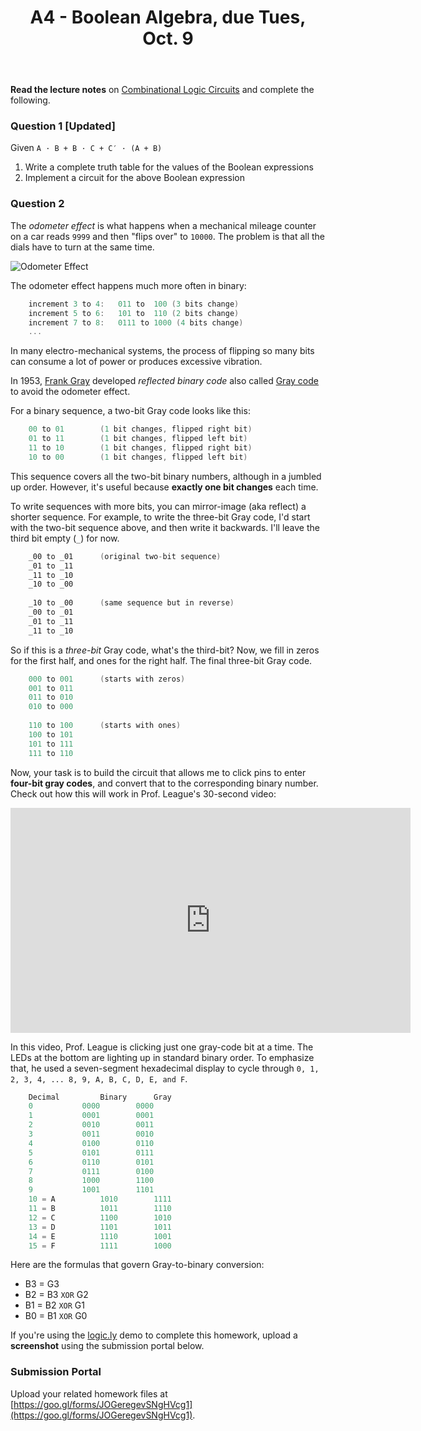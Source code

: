 ﻿---
# Posts need to have the `post` layout
layout: post

# The title of your post
title: A4 - Boolean Algebra, due Tues, Oct. 9

# (Optional) Write a short (~150 characters) description of each blog post.
# This description is used to preview the page on search engines, social media, etc.
description: >
   **Assigned** Monday, Oct. 1; **Due** Tues, Oct. 9 at 11:59 PM;

# (Optional) Link to an image that represents your blog post.
# The aspect ratio should be ~16:9.
image: /assets/img/default.jpg

# You can hide the description and/or image from the output
# (only visible to search engines) by setting:
# hide_description: true
# hide_image: true

# (Optional) Each post can have zero or more categories, and zero or more tags.
# The difference is that categories will be part of the URL, while tags will not.
# E.g. the URL of this post is <site.baseurl>/hydejack/2017/11/23/example-content/
categories: [CS 101]
tags: [Assignments]
# If you want a category or tag to have its own page,
# check out `_featured_categories` and `_featured_tags` respectively.
---
**Read the lecture notes** on [Combinational Logic Circuits](https://ramnauth.github.io/cs%20101/2018/10/01/circuits/) and complete the following.

### Question 1 [Updated]

Given `A · B + B · C + C′ · (A + B)`
1. Write a complete truth table for the values of the Boolean expressions
2. Implement a circuit for the above Boolean expression

### Question 2

The *odometer effect* is what happens when a mechanical mileage counter on a car reads `9999` and then "flips over" to `10000`. The problem is that all the dials have to turn at the same time. 

![Odometer Effect](http://blog.motionisland.com/wp-content/uploads/2017/03/after-effects-odometer-template.gif)

The odometer effect happens much more often in binary:
```cpp
	increment 3 to 4: 	011 to 	100 (3 bits change)
	increment 5 to 6:	101 to 	110 (2 bits change)
	increment 7 to 8:  	0111 to 1000 (4 bits change)
	...
```

In many electro-mechanical systems, the process of flipping so many bits can consume a lot of power or produces excessive vibration. 

In 1953, [Frank Gray](https://en.wikipedia.org/wiki/Frank_Gray_(researcher)) developed *reflected binary code* also called [Gray code](https://en.wikipedia.org/wiki/Gray_code) to avoid the odometer effect. 

For a binary sequence, a two-bit Gray code looks like this:
```cpp
	00 to 01 		(1 bit changes, flipped right bit)
	01 to 11 		(1 bit changes, flipped left bit)
	11 to 10 		(1 bit changes, flipped right bit)
	10 to 00 		(1 bit changes, flipped left bit)
```

This sequence covers all the two-bit binary numbers, although in a jumbled up order. However, it's useful because **exactly one bit changes** each time.

To write sequences with more bits, you can mirror-image (aka reflect) a shorter sequence. For example, to write the three-bit Gray code, I'd start with the two-bit sequence above, and then write it backwards. I'll leave the third bit empty (`_`) for now.
```cpp
	_00 to _01 		(original two-bit sequence)
	_01 to _11 		
	_11 to _10 		
	_10 to _00
	
	_10 to _00 		(same sequence but in reverse)
	_00 to _01 		
	_01 to _11 		
	_11 to _10 		
```

So if this is a *three-bit* Gray code, what's the third-bit? Now, we fill in zeros for the first half, and ones for the right half. The final three-bit Gray code.
```cpp
	000 to 001 		(starts with zeros)
	001 to 011 		
	011 to 010 		
	010 to 000 	
	
	110 to 100 		(starts with ones)
	100 to 101 		
	101 to 111 		
	111 to 110 		
```

Now, your task is to build the circuit that allows me to click pins to enter **four-bit gray codes**, and convert that to the corresponding binary number. Check out how this will work in Prof. League's 30-second video:
<br>
<iframe src="https://player.vimeo.com/video/107758356" width="640" height="360" frameborder="0" allowfullscreen></iframe>

In this video, Prof. League is clicking just one gray-code bit at a time. The LEDs at the bottom are lighting up in standard binary order. To emphasize that, he used a seven-segment hexadecimal display to cycle through `0, 1, 2, 3, 4, ... 8, 9, A, B, C, D, E, and F`.

```cpp
	Decimal			Binary		Gray
	0			0000		0000
	1			0001		0001
	2			0010		0011
	3			0011		0010
	4			0100		0110
	5			0101		0111
	6			0110		0101
	7			0111		0100
	8			1000		1100
	9			1001		1101
	10 = A			1010		1111
	11 = B			1011		1110
	12 = C			1100		1010
	13 = D			1101		1011
	14 = E			1110		1001
	15 = F			1111		1000
```
Here are the formulas that govern Gray-to-binary conversion:
- B3 = G3
- B2 = B3 `XOR` G2
- B1 = B2 `XOR` G1
- B0 = B1 `XOR` G0

If you're using the [logic.ly](https://logic.ly/demo) demo to complete this homework, upload a **screenshot** using the submission portal below. 

### Submission Portal

Upload your related homework files at [https://goo.gl/forms/JOGeregevSNgHVcg1](https://goo.gl/forms/JOGeregevSNgHVcg1).